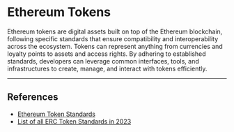 # Ethereum Tokens

Ethereum tokens are digital assets built on top of the Ethereum blockchain, following specific standards that ensure compatibility and interoperability across the ecosystem. Tokens can represent anything from currencies and loyalty points to assets and access rights. By adhering to established standards, developers can leverage common interfaces, tools, and infrastructures to create, manage, and interact with tokens efficiently. 

---

## References

- [Ethereum Token Standards](https://ethereum.org/en/developers/docs/standards/tokens/)
- [List of all ERC Token Standards in 2023](https://web3.career/learn-web3/erc-token-standards)